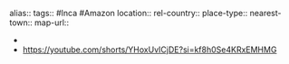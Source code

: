 alias::
tags:: #Inca #Amazon
location::
rel-country::
place-type::
nearest-town::
map-url::

-
- https://youtube.com/shorts/YHoxUvICjDE?si=kf8h0Se4KRxEMHMG

